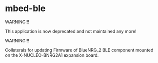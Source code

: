 # mbed-ble

WARNING!!!

This application is now deprecated and not maintained any more!

WARNING!!!

Collaterals for updating Firmware of BlueNRG_2 BLE component mounted on the X-NUCLEO-BNRG2A1 expansion board.
